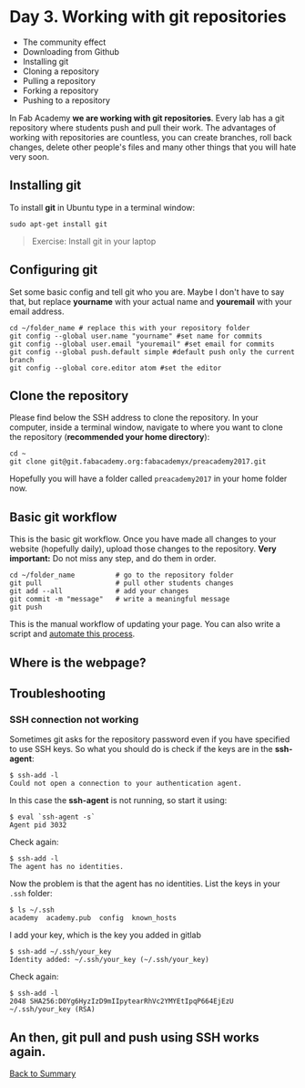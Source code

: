 # Day 3. Working with git repositories

* The community effect
* Downloading from Github
* Installing git
* Cloning a repository
* Pulling a repository
* Forking a repository
* Pushing to a repository

In Fab Academy **we are working with git repositories**. Every lab has a git repository where students push and pull their work. The advantages of working with repositories are countless, you can create branches, roll back changes, delete other people's files and many other things that you will hate very soon.

## Installing git
To install **git** in Ubuntu type in a terminal window:

`sudo apt-get install git`

> Exercise: Install git in your laptop

## Configuring git
Set some basic config and tell git who you are. Maybe I don't have to say that, but replace **yourname** with your actual name and **youremail** with your email address.

```
cd ~/folder_name # replace this with your repository folder
git config --global user.name "yourname" #set name for commits
git config --global user.email "youremail" #set email for commits
git config --global push.default simple #default push only the current branch
git config --global core.editor atom #set the editor
```

## Clone the repository
Please find below the SSH address to clone the repository. In your computer, inside a terminal window, navigate to where you want to clone the repository (**recommended your home directory**):

```
cd ~
git clone git@git.fabacademy.org:fabacademyx/preacademy2017.git
```

Hopefully you will have a folder called `preacademy2017` in your home folder now.

## Basic git workflow
This is the basic git workflow. Once you have made all changes to your website (hopefully daily), upload those changes to the repository. **Very important:** Do not miss any step, and do them in order.
```
cd ~/folder_name          # go to the repository folder
git pull                  # pull other students changes
git add --all             # add your changes
git commit -m "message"   # write a meaningful message
git push
```
This is the manual workflow of updating your page. You can also write a script and  [automate this process](.w1d2.md).

## Where is the webpage?


## Troubleshooting

### SSH connection not working
Sometimes git asks for the repository password even if you have specified to use SSH keys. So what you should do is check if the keys are in the **ssh-agent**:
```
$ ssh-add -l
Could not open a connection to your authentication agent.
```
In this case the **ssh-agent** is not running, so start it using:
```
$ eval `ssh-agent -s`
Agent pid 3032
```
Check again:
```
$ ssh-add -l
The agent has no identities.
```
Now the problem is that the agent has no identities. List the keys in your `.ssh` folder:
```
$ ls ~/.ssh
academy  academy.pub  config  known_hosts
```
I add your key, which is the key you added in gitlab
```
$ ssh-add ~/.ssh/your_key
Identity added: ~/.ssh/your_key (~/.ssh/your_key)
```
Check again:
```
$ ssh-add -l
2048 SHA256:D0Yg6HyzIzD9mIIpytearRhVc2YMYEtIpqP664EjEzU ~/.ssh/your_key (RSA)
```
An then, git pull and push using SSH works again.
---
[Back to Summary](../summary.md)
